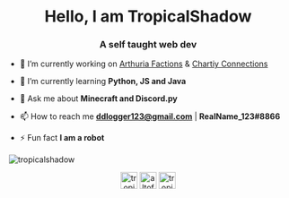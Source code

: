<h1 align="center">Hello, I am TropicalShadow</h1>
<h3 align="center">A self taught web dev</h3>

- 🔭 I’m currently working on [Arthuria Factions](https://github.com/Arthuria-Network/AuroraFactions) & [Chartiy Connections](https://github.com/TropicalShadow/CharityConnection/)

- 🌱 I’m currently learning **Python, JS and Java**

- 💬 Ask me about **Minecraft and Discord.py**

- 📫 How to reach me **ddlogger123@gmail.com** | **RealName_123#8866**

- ⚡ Fun fact **I am a robot**

<p>&nbsp;<img align="center" src="https://github-readme-stats.vercel.app/api?username=tropicalshadow&show_icons=true" alt="tropicalshadow" /></p>

<p align="center">
<a href="https://codesandbox.io/u/TropicalShadow" target="blank"><img align="center" src="https://cdn.jsdelivr.net/npm/simple-icons@3.0.1/icons/codesandbox.svg" alt="tropicalshadow" height="30" width="30" /></a>
<a href="https://instagram.com/altofalts" target="blank"><img align="center" src="https://cdn.jsdelivr.net/npm/simple-icons@3.0.1/icons/instagram.svg" alt="altofalts" height="30" width="30" /></a>
<a href="https://www.youtube.com/channel/UCaKr8fUeOK0jImubGsII39Q/" target="blank"><img align="center" src="https://cdn.jsdelivr.net/npm/simple-icons@3.0.1/icons/youtube.svg" alt="tropical shadow" height="30" width="30" /></a>
</p>
